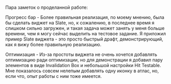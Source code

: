 Пара заметок о проделанной работе:

Прогресс бар - Более правильная реализация, по моему мнению, была бы сделать виджет на Slate, но, к сожалению, в последнее время я слишком сильно загружен, и такая задача может занять у меня больше времени, 
чем я могу сейчас выделить на тестовое задание. Я приложил пример Slate виджета - это просто быстрый драфт, демонстрирующий, как я вижу более правильную реализацию.

Оптимизация - Из-за простоты виджета не очень хочется добавлять оптимизацию ради оптимизации, но для демонстрации я добавил пару элементов в виде Invalidation Box и небольшой настройки Hit Testable. 
Мне показалось совсем нелепым добавлять одну иконку в атлас, но, если что, опыт работы с ним тоже имеется.
